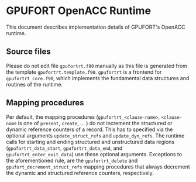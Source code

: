 # GPUFORT OpenACC Runtime

This document describes implementation details
of GPUFORT's OpenACC runtime.

## Source files

Please do not edit file `gpufortrt.f90` manually as this
file is generated from the template `gpufortrt.template.f90`.
`gpufortrt` is a frontend for `gpufortrt_core.f90`,
which implements the fundamental data structures and routines
of the runtime.

## Mapping procedures

Per default, the mapping procedures (`gpufortrt_<clause-name>`, `<clause-name` is one of `present`, `create`, ... ) do not increment 
the structured or dynamic reference counters of a record. 
This has to specified via the optional arguments `update_struct_refs` and `update_dyn_refs`.
The runtime calls for starting and ending structured and unstructured
data regions (`gpufortrt_data_start`, `gpufortrt_data_end`, and `gpufortrt_enter_exit_data`)
use these optional arguments.
Exceptions to the aforementioned rule, are the `gpufortrt_delete` and `gpufort_decrement_struct_refs` 
mapping procedures that always decrement the dynamic and structured
reference counters, respectively.